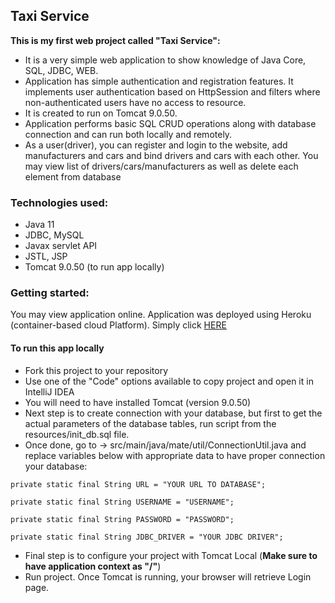 ## **Taxi Service**


**This is my first web project called "Taxi Service":**

- It is a very simple web application to show knowledge of Java Core, SQL, JDBC, WEB.
- Application has simple authentication and registration features. 
It implements user authentication based on HttpSession and filters
where non-authenticated users have no access to resource. 
- It is created to run on Tomcat 9.0.50. 
- Application performs basic SQL CRUD operations along with database connection and can run both locally 
and remotely.
- As a user(driver), you can register and login to the website, add manufacturers and cars and bind drivers
and cars with each other. You may view list of drivers/cars/manufacturers
as well as delete each element from database


### **Technologies used:**
- Java 11
- JDBC, MySQL
- Javax servlet API
- JSTL, JSP
- Tomcat 9.0.50 (to run app locally)

### **Getting started:**

You may view application online. Application was deployed using Heroku (container-based cloud Platform).
Simply click [HERE](https://taxi-app-heroku-first-project.herokuapp.com)

#### To run this app locally

- Fork this project to your repository
- Use one of the "Code" options available to copy project and open it in IntelliJ IDEA
- You will need to have installed Tomcat (version 9.0.50)
- Next step is to create connection with your database, but first to get the actual parameters of the database tables,
  run script from the resources/init_db.sql file.
- Once done, go to  -> src/main/java/mate/util/ConnectionUtil.java and replace variables below with appropriate data
  to have proper connection your database:

`private static final String URL = "YOUR URL TO DATABASE";`

`private static final String USERNAME = "USERNAME";`

`private static final String PASSWORD = "PASSWORD";`

`private static final String JDBC_DRIVER = "YOUR JDBC DRIVER";`

- Final step is to configure your project with Tomcat Local (**Make sure to have application context as "/"**)
- Run project. Once Tomcat is running, your browser will retrieve Login page.
